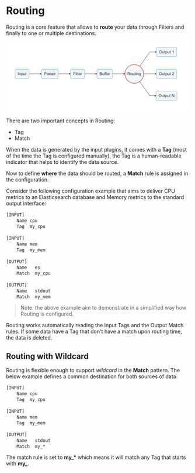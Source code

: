 # Routing

Routing is a core feature that allows to **route** your data through Filters and finally to one or multiple destinations.

![](../.gitbook/assets/logging_pipeline_routing%20%281%29%20%281%29%20%282%29%20%282%29%20%282%29%20%282%29.png)

There are two important concepts in Routing:

* Tag
* Match

When the data is generated by the input plugins, it comes with a **Tag** \(most of the time the Tag is configured manually\), the Tag is a human-readable indicator that helps to identify the data source.

Now to define **where** the data should be routed, a **Match** rule is assigned in the configuration.

Consider the following configuration example that aims to deliver CPU metrics to an Elasticsearch database and Memory metrics to the standard output interface:

```text
[INPUT]
    Name cpu
    Tag  my_cpu

[INPUT]
    Name mem
    Tag  my_mem

[OUTPUT]
    Name   es
    Match  my_cpu

[OUTPUT]
    Name   stdout
    Match  my_mem
```

> Note: the above example aim to demonstrate in a simplified way how Routing is configured.

Routing works automatically reading the Input Tags and the Output Match rules. If some data have a Tag that don't have a match upon routing time, the data is deleted.

## Routing with Wildcard

Routing is flexible enough to support _wildcard_ in the **Match** pattern. The below example defines a common destination for both sources of data:

```text
[INPUT]
    Name cpu
    Tag  my_cpu

[INPUT]
    Name mem
    Tag  my_mem

[OUTPUT]
    Name   stdout
    Match  my_*
```

The match rule is set to **my\_\*** which means it will match any Tag that starts with **my\_**.

